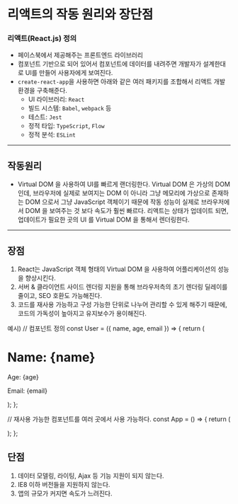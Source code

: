 # 리액트의 작동 원리와 장단점

### 리액트(React.js) 정의

- 페이스북에서 제공해주는 프론트엔드 라이브러리
- 컴포넌트 기반으로 되어 있어서 컴포넌트에 데이터를 내려주면 개발자가 설계한대로 UI를 만들어 사용자에게 보여진다.
- `create-react-app`을 사용하면 아래와 같은 여러 패키지를 조합해서 리액트 개발 환경을 구축해준다.
  - UI 라이브러리: `React`
  - 빌드 시스템: `Babel`, `webpack` 등
  - 테스트: `Jest`
  - 정적 타입: `TypeScript`, `Flow`
  - 정적 분석: `ESLint`

---

## 작동원리

- Virtual DOM 을 사용하여 UI를 빠르게 랜더링한다.
  Virtual DOM 은 가상의 DOM 인데, 브라우저에 실제로 보여지는 DOM 이 아니라 그냥 메모리에 가상으로 존재하는 DOM 으로서 그냥 JavaScript 객체이기 때문에 작동 성능이 실제로 브라우저에서 DOM 을 보여주는 것 보다 속도가 훨씬 빠르다. 리액트는 상태가 업데이트 되면, 업데이트가 필요한 곳의 UI 를 Virtual DOM 을 통해서 렌더링한다.

---

## 장점

1. React는 JavaScript 객체 형태의 Virtual DOM 을 사용하여 어플리케이션의 성능을 향상시킨다.
2. 서버 & 클라이언트 사이드 렌더링 지원을 통해 브라우저측의 초기 렌더링 딜레이를 줄이고, SEO 호환도 가능해진다.
3. 코드를 재사용 가능하고 구성 가능한 단위로 나누어 관리할 수 있게 해주기 때문에, 코드의 가독성이 높아지고 유지보수가 용이해진다.

예시)
// 컴포넌트 정의
const User = ({ name, age, email }) => {
return (

<div>
<h1>Name: {name}</h1>
<p>Age: {age}</p>
<p>Email: {email}</p>
</div>
);
};

// 재사용 가능한 컴포넌트를 여러 곳에서 사용 가능하다.
const App = () => {
return (

<div>
<User name="Sanga" age={23} email="baesanga1207@gmail.com" />
<User name="Sang" age={20} email="baesanga@gmail.com" />
</div>
);
};

## 단점

1. 데이터 모델링, 라이팅, Ajax 등 기능 지원이 되지 않는다.
2. IE8 이하 버전들을 지원하지 않는다.
3. 앱의 규모가 커지면 속도가 느려진다.
